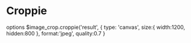 # Croppie
options
$image_crop.croppie('result', {
                    type: 'canvas',
                    size:{
                        width:1200,
                        hidden:800
                    },
                    format:'jpeg',
                    quality:0.7
                }
